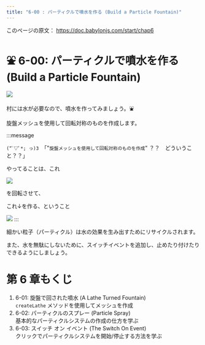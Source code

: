 ```yaml
---
title: "6-00 : パーティクルで噴水を作る (Build a Particle Fountain)"
---
```


このページの原文： https://doc.babylonjs.com/start/chap6

# ⛲ 6-00: パーティクルで噴水を作る (Build a Particle Fountain)

![](https://storage.googleapis.com/zenn-user-upload/01dad93e2610-20220502.gif)

村には水が必要なので、噴水を作ってみましょう。⛲

旋盤メッシュを使用して回転対称のものを作成します。

:::message

`(*ﾟ▽ﾟ*; っ)З `「"`旋盤メッシュを使用して回転対称のものを作成`" ？？　どういうこと？？」

やってることは、これ

![](https://doc.babylonjs.com/_next/image?url=%2Fimg%2Fgetstarted%2Fprofile.png&w=2048&q=75)

を回転させて、

これ↓を作る、ということ

![](https://doc.babylonjs.com/_next/image?url=%2Fimg%2FplaygroundsAndNMEs%2FgettingStartedLathe1.jpg&w=2048&q=75)
:::

細かい粒子（パーティクル）は水の効果を生み出すためにリサイクルされます。

また、水を無駄にしないために、スイッチイベントを追加し、止めたり付けたりできるようにしましょう。



# 第 6 章もくじ

1. 6-01: 旋盤で回された噴水 (A Lathe Turned Fountain)<br />`createLathe` メソッドを使用してメッシュを作成
2. 6-02: パーティクルのスプレー (Particle Spray)<br />基本的なパーティクルシステムの作成の仕方を学ぶ
3. 6-03: スイッチ オン イベント (The Switch On Event)<br />クリックでパーティクルシステムを開始/停止する方法を学ぶ
